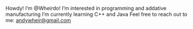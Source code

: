 Howdy! I’m @Wheirdo! 
I’m interested in programming and addative manufacturing
I’m currently learning C++ and Java
Feel free to reach out to me: andywheir@gmail.com
